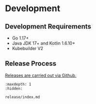 # Development

## Development Requirements

 * Go 1.17+
 * Java JDK 17+ and Kotlin 1.6.10+
 * Kubebuilder V2

## Release Process

[Releases are carried out via Github.](./release/index.md)

```{toctree}
:maxdepth: 1
:hidden:

release/index.md
```
